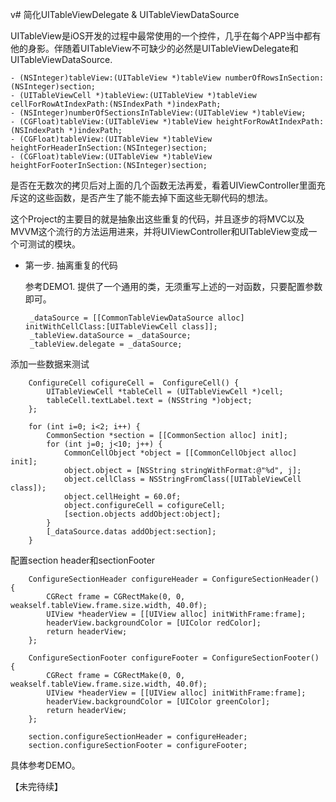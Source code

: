 v# 简化UITableViewDelegate & UITableViewDataSource


UITableView是iOS开发的过程中最常使用的一个控件，几乎在每个APP当中都有他的身影。伴随着UITableView不可缺少的必然是UITableViewDelegate和UITableViewDataSource.

    - (NSInteger)tableView:(UITableView *)tableView numberOfRowsInSection:(NSInteger)section;
    - (UITableViewCell *)tableView:(UITableView *)tableView cellForRowAtIndexPath:(NSIndexPath *)indexPath;
    - (NSInteger)numberOfSectionsInTableView:(UITableView *)tableView;
    - (CGFloat)tableView:(UITableView *)tableView heightForRowAtIndexPath:(NSIndexPath *)indexPath;
    - (CGFloat)tableView:(UITableView *)tableView heightForHeaderInSection:(NSInteger)section;
    - (CGFloat)tableView:(UITableView *)tableView heightForFooterInSection:(NSInteger)section;


是否在无数次的拷贝后对上面的几个函数无法再爱，看着UIViewController里面充斥这的这些函数，是否产生了能不能去掉下面这些无聊代码的想法。

这个Project的主要目的就是抽象出这些重复的代码，并且逐步的将MVC以及MVVM这个流行的方法运用进来，并将UIViewController和UITableView变成一个可测试的模块。

 - 第一步. 抽离重复的代码

	参考DEMO1. 提供了一个通用的类，无须重写上述的一对函数，只要配置参数即可。
	

        _dataSource = [[CommonTableViewDataSource alloc] initWithCellClass:[UITableViewCell class]];
        _tableView.dataSource = _dataSource;
        _tableView.delegate = _dataSource;

 添加一些数据来测试

        ConfigureCell cofigureCell =  ConfigureCell() {
            UITableViewCell *tableCell = (UITableViewCell *)cell;          
            tableCell.textLabel.text = (NSString *)object;
        };
            
        for (int i=0; i<2; i++) {
            CommonSection *section = [[CommonSection alloc] init];
            for (int j=0; j<10; j++) {
                CommonCellObject *object = [[CommonCellObject alloc] init];
                object.object = [NSString stringWithFormat:@"%d", j];          
                object.cellClass = NSStringFromClass([UITableViewCell class]);
                object.cellHeight = 60.0f;
                object.configureCell = cofigureCell;
                [section.objects addObject:object];
            }
            [_dataSource.datas addObject:section];
        }
配置section header和sectionFooter

        ConfigureSectionHeader configureHeader = ConfigureSectionHeader() {
            CGRect frame = CGRectMake(0, 0, weakself.tableView.frame.size.width, 40.0f);
            UIView *headerView = [[UIView alloc] initWithFrame:frame];
            headerView.backgroundColor = [UIColor redColor];
            return headerView;
        };
        
        ConfigureSectionFooter configureFooter = ConfigureSectionFooter() {
            CGRect frame = CGRectMake(0, 0, weakself.tableView.frame.size.width, 40.0f);
            UIView *headerView = [[UIView alloc] initWithFrame:frame];
            headerView.backgroundColor = [UIColor greenColor];
            return headerView;
        };
        
        section.configureSectionHeader = configureHeader;
        section.configureSectionFooter = configureFooter;
        
  
  具体参考DEMO。
  
  【未完待续】

